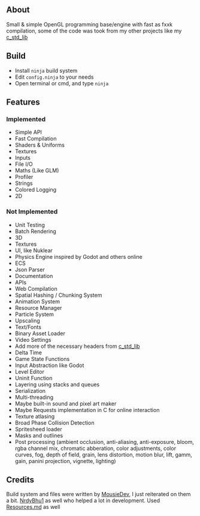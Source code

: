 ## About
Small & simple OpenGL programming base/engine with fast as fxxk compilation, 
some of the code was took from my other projects like my 
[c_std_lib](https://github.com/DevHedronYT/c_std_lib)

## Build
- Install ``ninja`` build system
- Edit ``config.ninja`` to your needs
- Open terminal or cmd, and type ``ninja``

## Features

### Implemented

- Simple API
- Fast Compilation 
- Shaders & Uniforms
- Textures
- Inputs
- File I/O 
- Maths (Like GLM)
- Profiler
- Strings
- Colored Logging
- 2D

### Not Implemented

- Unit Testing
- Batch Rendering 
- 3D
- Textures
- UI, like Nuklear
- Physics Engine inspired by Godot and others online
- ECS
- Json Parser
- Documentation 
- APIs
- Web Compilation 
- Spatial Hashing / Chunking System
- Animation System
- Resource Manager
- Particle System
- Upscaling
- Text/Fonts
- Binary Asset Loader
- Video Settings
- Add more of the necessary headers from [c_std_lib](https://github.com/DevHedronYT/c_std_lib)
- Delta Time 
- Game State Functions
- Input Abstraction like Godot
- Level Editor
- Uninit Function
- Layering using stacks and queues
- Serialization
- Multi-threading 
- Maybe built-in sound and pixel art maker
- Maybe Requests implementation in C for online interaction
- Texture atlasing
- Broad Phase Collision Detection
- Spritesheed loader
- Masks and outlines
- Post processing (ambient occlusion, anti-aliasing, anti-exposure, bloom, rgba channel
mix, chromatic abberation, color adjustments, color curves, fog, depth of field, grain,
lens distortion, motion blur, lift, gamm, gain, panini projection, vignette, lighting) 

## Credits
Build system and files were written by [MousieDev](https://github.com/MousieDev), 
I just reiterated on them a bit. [NrdyBhu1](https://github.com/NrdyBhu1) as well
who helped a lot in development. Used 
[Resources.md](https://gist.github.com/DevHedronYT/0ffbebe2b2a8d64a3f057125fe1e3cb7#file-resources-md) 
as well



